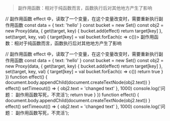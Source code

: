 > 副作用函数：相对于纯函数而言，函数执行后对其他地方产生了影响

// 副作用函数 effect 中，读取了一个变量，在这个变量改变时，需要重新执行副作用函数
const data = { text: 'hello' }
const bucket = new Set()
const obj2 = new Proxy(data, {
get(target, key) {
bucket.add(effect)
return target[key]
},
set(target, key, val) {
target[key] = val
bucket.forEach(c => c())> 副作用函数：相对于纯函数而言，函数执行后对其他地方产生了影响

// 副作用函数 effect 中，读取了一个变量，在这个变量改变时，需要重新执行副作用函数
const data = { text: 'hello' }
const bucket = new Set()
const obj2 = new Proxy(data, {
get(target, key) {
bucket.add(effect)
return target[key]
},
set(target, key, val) {
target[key] = val
bucket.forEach(c => c())
return true
}
})
function effect() {
document.body.appendChild(document.createTextNode(obj2.text))
}
effect()
setTimeout(() => {
obj2.text = 'changed text'
}, 1000)
console.log('问题： 副作用函数写死，不灵活');
return true
}
})
function effect() {
document.body.appendChild(document.createTextNode(obj2.text))
}
effect()
setTimeout(() => {
obj2.text = 'changed text'
}, 1000)
console.log('问题： 副作用函数写死，不灵活');
